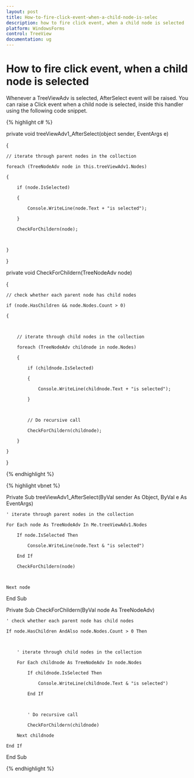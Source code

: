 ```yaml
---
layout: post
title: How-to-fire-click-event-when-a-child-node-is-selec
description: how to fire click event, when a child node is selected
platform: WindowsForms
control: TreeView 
documentation: ug
---
```


# How to fire click event, when a child node is selected

Whenever a TreeViewAdv is selected, AfterSelect event will be raised. You can raise a Click event when a child node is selected, inside this handler using the following code snippet. 

{% highlight c# %}



private void treeViewAdv1_AfterSelect(object sender, EventArgs e)

{



    // iterate through parent nodes in the collection 

    foreach (TreeNodeAdv node in this.treeViewAdv1.Nodes)

    {

        if (node.IsSelected)

        {

            Console.WriteLine(node.Text + "is selected");

        }

        CheckForChildern(node);



    }

}


private void CheckForChildern(TreeNodeAdv node)

{



    // check whether each parent node has child nodes 

    if (node.HasChildren && node.Nodes.Count > 0)

    {



        // iterate through child nodes in the collection

        foreach (TreeNodeAdv childnode in node.Nodes)

        {

            if (childnode.IsSelected)

            {

                Console.WriteLine(childnode.Text + "is selected");

            }



            // Do recursive call

            CheckForChildern(childnode);

        }

    }

}

{% endhighlight %}

{% highlight vbnet %}



Private Sub treeViewAdv1_AfterSelect(ByVal sender As Object, ByVal e As EventArgs)



    ' iterate through parent nodes in the collection 

    For Each node As TreeNodeAdv In Me.treeViewAdv1.Nodes

        If node.IsSelected Then

            Console.WriteLine(node.Text & "is selected")

        End If

        CheckForChildern(node)



    Next node

End Sub



Private Sub CheckForChildern(ByVal node As TreeNodeAdv)



    ' check whether each parent node has child nodes 

    If node.HasChildren AndAlso node.Nodes.Count > 0 Then



        ' iterate through child nodes in the collection

        For Each childnode As TreeNodeAdv In node.Nodes

            If childnode.IsSelected Then

                Console.WriteLine(childnode.Text & "is selected")

            End If



            ' Do recursive call

            CheckForChildern(childnode)

        Next childnode

    End If

End Sub

{% endhighlight %}

